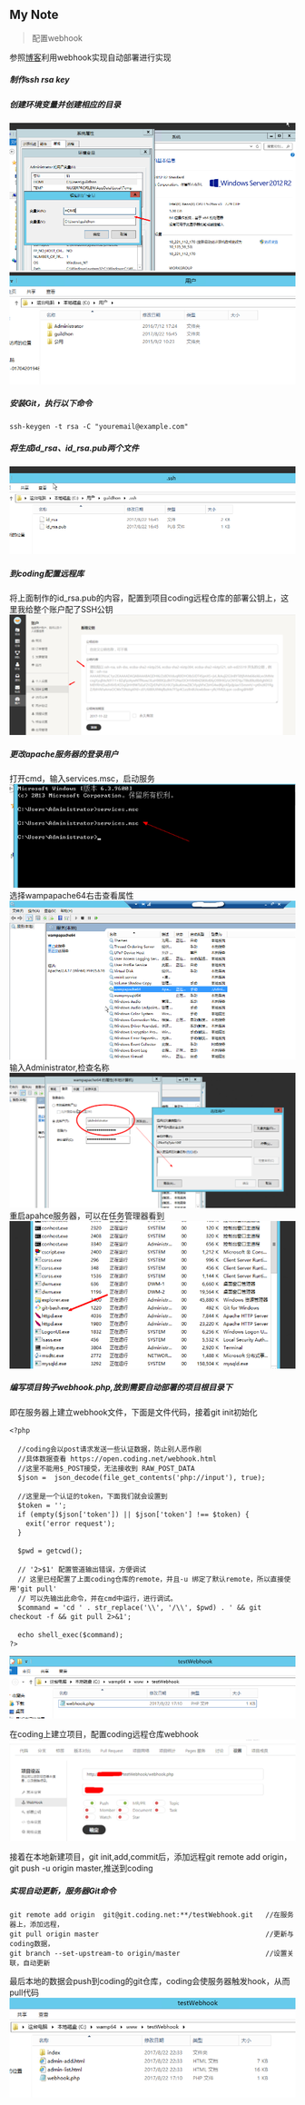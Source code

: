 My Note
-------- 
> 配置webhook

参照[博客](https://blog.yangxitian.cn/2016/05/04/win%E4%B8%8B%E5%88%A9%E7%94%A8webhook%E5%AE%9E%E7%8E%B0%E8%87%AA%E5%8A%A8%E9%83%A8%E7%BD%B2%EF%BC%88PHP%EF%BC%89/#使用步骤)利用webhook实现自动部署进行实现

##### 制作ssh rsa key
##### 创建环境变量并创建相应的目录
![环境变量](img/env.png)
![生成文件](img/dir.png)
##### 安装Git，执行以下命令
```
ssh-keygen -t rsa -C "youremail@example.com"
```
##### 将生成id_rsa、id_rsa.pub两个文件
![生成文件](img/dir_file.png)
##### 到coding配置远程库
将上面制作的id_rsa.pub的内容，配置到项目coding远程仓库的部署公钥上，这里我给整个账户配了SSH公钥
![coding](img/coding_key.png)
##### 更改apache服务器的登录用户
打开cmd，输入services.msc，启动服务
![services.msc](img/server.png)
选择wampapache64右击查看属性
![server_wamp](img/server_wamp.png)
输入Administrator,检查名称
![server_user](img/server_user.png)
重启apahce服务器，可以在任务管理器看到
![任务管理器](img/server_httpd.png)
##### 编写项目钩子webhook.php,放到需要自动部署的项目根目录下
即在服务器上建立webhook文件，下面是文件代码，接着git init初始化
```
<?php

  //coding会以post请求发送一些认证数据，防止别人恶作剧
  //具体数据查看 https://open.coding.net/webhook.html
  //这里不能用$_POST接受，无法接收到 RAW_POST_DATA
  $json =  json_decode(file_get_contents('php://input'), true);

  //这里是一个认证的token，下面我们就会设置到
  $token = '';
  if (empty($json['token']) || $json['token'] !== $token) {
    exit('error request');
  }

  $pwd = getcwd();

  // '2>$1' 配置管道输出错误，方便调试
  // 这里已经配置了上面coding仓库的remote，并且-u 绑定了默认remote，所以直接使用'git pull'
  // 可以先输出此命令，并在cmd中运行，进行调试。
  $command = 'cd ' . str_replace('\\', '/\\', $pwd) . ' && git checkout -f && git pull 2>&1';

  echo shell_exec($command);
?>
```
![项目钩子](img/dir_webhook.png)

在coding上建立项目，配置coding远程仓库webhook
![项目钩子](img/coding_webhook.png)

接着在本地新建项目，git init,add,commit后，添加远程git remote add origin，git push -u origin master,推送到coding

##### 实现自动更新，服务器Git命令
```
git remote add origin  git@git.coding.net:**/testWebhook.git   //在服务器上，添加远程，
git pull origin master   									   //更新与coding数据，
git branch --set-upstream-to origin/master                     //设置关联，自动更新
```
最后本地的数据会push到coding的git仓库，coding会使服务器触发hook，从而pull代码
![结果](img/res.png)